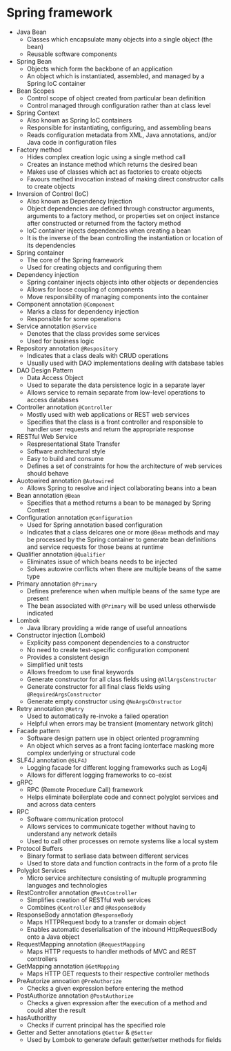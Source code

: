 # Spring framework

* Java Bean
  * Classes which encapsulate many objects into a single object (the bean)
  * Reusable software components
* Spring Bean
  * Objects which form the backbone of an application
  * An object which is instantiated, assembled, and managed by a Spring IoC container
* Bean Scopes
  * Control scope of object created from particular bean definition
  * Control managed through configuration rather than at class level
* Spring Context
  * Also known as Spring IoC containers
  * Responsible for instantiating, configuring, and assembling beans
  * Reads configuration metadata from XML, Java annotations, and/or Java code in configuration files
* Factory method
  * Hides complex creation logic using a single method call
  * Creates an instance method which returns the desired bean
  * Makes use of classes which act as factories to create objects
  * Favours method invocation instead of making direct constructor calls to create objects
* Inversion of Control (IoC)
  * Also known as Dependency Injection
  * Object dependencies are defined through constructor arguments, arguments to a factory method, or properties set on onject instance after constructed or returned from the factory method
  * IoC container injects dependencies when creating a bean
  * It is the inverse of the bean controlling the instantiation or location of its dependencies
* Spring container
  * The core of the Spring framework
  * Used for creating objects and configuring them
* Dependency injection
  * Spring container injects objects into other objects or dependencies
  * Allows for loose coupling of components
  * Move responsibility of managing components into the container
* Component annotation `@Component`
  * Marks a class for dependency injection
  * Responsible for some operations
* Service annotation `@Service`
  * Denotes that the class provides some services
  * Used for business logic
* Repository annotation `@Respository`
  * Indicates that a class deals with CRUD operations
  * Usually used with DAO implementations dealing with database tables
* DAO Design Pattern
  * Data Access Object
  * Used to separate the data persistence logic in a separate layer
  * Allows service to remain separate from low-level operations to access databases
* Controller annotation `@Controller`
  * Mostly used with web applications or REST web services
  * Specifies that the class is a front controller and responsible to handler user requests and return the appropriate response
* RESTful Web Service
  * Respresentational State Transfer
  * Software architectural style
  * Easy to build and consume
  * Defines a set of constraints for how the architecture of web services should behave
* Auotowired annotation `@Autowired`
  * Allows Spring to resolve and inject collaborating beans into a bean
*  Bean annotation `@Bean`
   *  Specifies that a method returns a bean to be managed by Spring Context
*  Configuration annotation `@Configuration`
   *  Used for Spring annotation based configuration
   *  Indicates that a class delcares one or more `@Bean` methods and may be processed by the Spring container to generate bean definitions and service requests for those beans at runtime
*  Qualifier annotation `@Qualifier`
   *  Eliminates issue of which beans needs to be injected
   *  Solves autowire conflicts when there are multiple beans of the same type
*  Primary annotation `@Primary`
   *  Defines preference when when multiple beans of the same type are present
   *  The bean associated with `@Primary` will be used unless otherwisde indicated
*  Lombok
   *  Java library providing a wide range of useful annoations
*  Constructor injection (Lombok)
   *  Explicity pass component dependencies to a constructor
   *  No need to create test-specific configuration component
   *  Provides a consistent design
   *  Simplified unit tests
   *  Allows freedom to use final keywords
   *  Generate constructor for all class fields using `@AllArgsConstructor`
   *  Generate constructor for all final class fields using `@RequiredArgsConstructor`
   *  Generate empty constructor using `@NoArgsCOnstructor`
*  Retry annotation `@Retry`
   *  Used to automatically re-invoke a failed operation
   *  Helpful when errors may be transient (momentary network glitch)
*  Facade pattern
   *  Software design pattern use in object oriented programming
   *  An object which serves as a front facing ionterface masking more complex underlying or structural code
*  SLF4J annotation `@SLF4J`
   *  Logging facade for different logging frameworks such as Log4j
   *  Allows for different logging frameworks to co-exist
*  gRPC
   *  RPC (Remote Procedure Call) framework
   *  Helps eliminate boilerplate code and connect polyglot services and and across data centers
* RPC
  * Software communication protocol
  * Allows services to communicate together without having to understand any network details
  * Used to call other processes on remote systems like a local system
* Protocol Buffers
  * Binary format to serliase data between different services
  * Used to store data and function contracts in the form of a proto file
*  Polyglot Services
   *  Micro service architecture consisting of multuple programming languages and technologies
*  RestController annotation `@RestController`
   *  Simplifies creation of RESTful web services
   *  Combines `@Controller` and `@ResponseBody`
*  ResponseBody annotation `@ResponseBody`
   *  Maps HTTPRequest body to a transfer or domain object
   *  Enables automatic deserialisation of the inbound HttpRequestBody onto a Java object
*  RequestMapping annotation `@RequestMapping`
   *  Maps HTTP requests to handler methods of MVC and REST controllers
*  GetMapping annotation `@GetMapping`
   *  Maps HTTP GET requests to their respective controller methods
*  PreAutorize annoation `@PreAuthorize`
   *  Checks a given expression before entering the method
*  PostAuthorize annotation `@PostAuthorize`
   *  Checks a given expression after the execution of a method and could alter the result
*  hasAuthorithy
   *  Checks if current principal has the specified role
*  Getter and Setter annotations `@Getter` & `@Setter`
   *  Used by Lombok to generate default getter/setter methods for fields